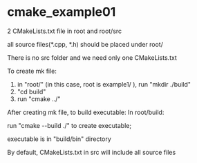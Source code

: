 # cmake_example01
2 CMakeLists.txt file in root and root/src

all source files(*.cpp, *.h) should be placed under root/

There is no src folder and we need only one CMakeLists.txt

To create mk file:
1. in "root/" (in this case, root is example1/ ), run "mkdir ./build"
2. "cd build"
3. run "cmake ../"

After creating mk file, to build executable:
In root/build:

run "cmake --build ./" to create executable;

executable is in "build/bin" directory

By default, CMakeLists.txt in src will include all source files
